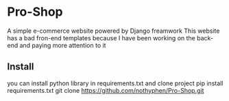 # Pro-Shop
A simple e-commerce website powered by Django freamwork
This website has a bad fron-end templates because I have been working on the back-end and paying more attention to it

## Install
you can install python library in requirements.txt and clone project
    pip install requirements.txt
    git clone https://github.com/nothyphen/Pro-Shop.git
   
